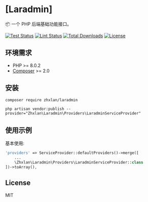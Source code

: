 # [Laradmin]

📦 一个 PHP 后端基础功能接口。

[![Test Status](https://github.com/w7corp/easywechat/workflows/Test/badge.svg)](https://github.com/zhx12345/laradmin/actions/new)
[![Lint Status](https://github.com/w7corp/easywechat/workflows/Lint/badge.svg)](https://github.com/zhx12345/laradmin)
[![Total Downloads](https://poser.pugx.org/w7corp/easywechat/downloads)](https://github.com/zhx12345/laradmin)
[![License](https://poser.pugx.org/w7corp/easywechat/license)](https://github.com/zhx12345/laradmin)

## 环境需求

- PHP >= 8.0.2
- [Composer](https://getcomposer.org/) >= 2.0

## 安装

```bash
composer require zhxlan/laradmin
```
```
php artisan vendor:publish --provider="Zhxlan\Laradmin\Providers\LaradminServiceProvider"
```

## 使用示例

基本使用:

```php
'providers' => ServiceProvider::defaultProviders()->merge([
    ...
    \Zhxlan\Laradmin\Providers\LaradminServiceProvider::class
])->toArray(),
```

## License

MIT
